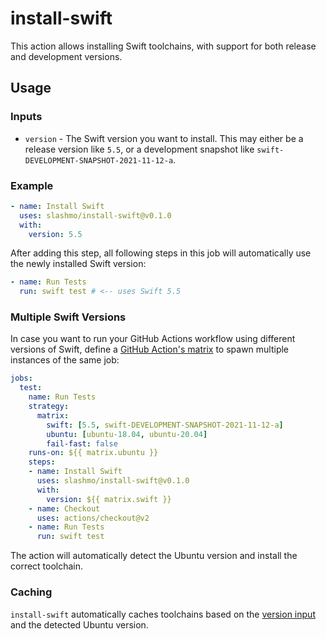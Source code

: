 # install-swift

This action allows installing Swift toolchains, with support for both release and development versions.

## Usage

### Inputs

- `version` - The Swift version you want to install. This may either be a release version like `5.5`, or a development
snapshot like `swift-DEVELOPMENT-SNAPSHOT-2021-11-12-a`.

### Example

```yaml
- name: Install Swift
  uses: slashmo/install-swift@v0.1.0
  with:
    version: 5.5
```

After adding this step, all following steps in this job will automatically use the newly installed Swift version:

```yaml
- name: Run Tests
  run: swift test # <-- uses Swift 5.5
```

### Multiple Swift Versions

In case you want to run your GitHub Actions workflow using different versions of Swift, define a
[GitHub Action's matrix](https://docs.github.com/en/actions/learn-github-actions/workflow-syntax-for-github-actions#jobsjob_idstrategymatrix)
to spawn multiple instances of the same job:

```yaml
jobs:
  test:
    name: Run Tests
    strategy:
      matrix:
        swift: [5.5, swift-DEVELOPMENT-SNAPSHOT-2021-11-12-a]
        ubuntu: [ubuntu-18.04, ubuntu-20.04]
        fail-fast: false
    runs-on: ${{ matrix.ubuntu }}
    steps:
    - name: Install Swift
      uses: slashmo/install-swift@v0.1.0
      with:
        version: ${{ matrix.swift }}
    - name: Checkout
      uses: actions/checkout@v2
    - name: Run Tests
      run: swift test
```

The action will automatically detect the Ubuntu version and install the correct toolchain.

### Caching

`install-swift` automatically caches toolchains based on the [version input](#inputs) and the detected Ubuntu version.
